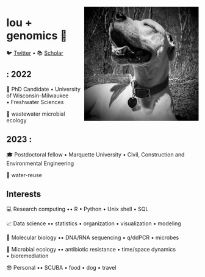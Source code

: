 <a href="url"><img src="https://github.com/loulanomics/loulanomics/blob/main/image.jpeg" align="right" height="300" width="300" ></a>

# lou + genomics :dna:

:bird: [Twitter](https://twitter.com/loulanomics) • 📚 [Scholar](https://scholar.google.com/citations?user=QBfrT40AAAAJ&hl=en&oi=ao)   
 
 
 
 
## : 2022
:calendar: PhD Candidate • University of Wisconsin-Milwaukee • Freshwater Sciences 

:toilet: wastewater microbial ecology 


## 2023 :

:mortar_board: Postdoctoral fellow • Marquette University • Civil, Construction and Environmental Engineering

🚰 water-reuse


## Interests

:computer: Research computing •• R • Python • Unix shell • SQL

:chart_with_upwards_trend: Data science •• statistics • organization • visualization • modeling

:microscope: Molecular biology •• DNA/RNA sequencing • q/ddPCR • microbes

:petri_dish: Microbial ecology •• antibiotic resistance • time/space dynamics • bioremediation

:sunglasses: Personal •• SCUBA • food • dog • travel

